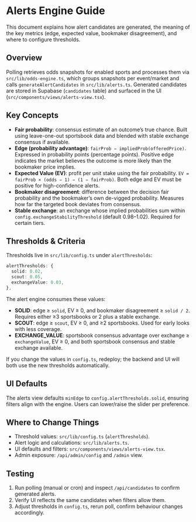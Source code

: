 # Alerts Engine Guide

This document explains how alert candidates are generated, the meaning of the key metrics (edge, expected value, bookmaker disagreement), and where to configure thresholds.

## Overview

Polling retrieves odds snapshots for enabled sports and processes them via `src/lib/odds-engine.ts`, which groups snapshots per event/market and calls `generateAlertCandidates` in `src/lib/alerts.ts`. Generated candidates are stored in Supabase (`candidates` table) and surfaced in the UI (`src/components/views/alerts-view.tsx`).

## Key Concepts

- **Fair probability**: consensus estimate of an outcome’s true chance. Built using leave-one-out sportsbook data and blended with stable exchange consensus if available.
- **Edge (probability advantage)**: `fairProb − impliedProb(offeredPrice)`. Expressed in probability points (percentage points). Positive edge indicates the market believes the outcome is more likely than the bookmaker price implies.
- **Expected Value (EV)**: profit per unit stake using the fair probability. `EV = fairProb × (odds − 1) − (1 − fairProb)`. Both edge and EV must be positive for high-confidence alerts.
- **Bookmaker disagreement**: difference between the decision fair probability and the bookmaker’s own de-vigged probability. Measures how far the targeted book deviates from consensus.
- **Stable exchange**: an exchange whose implied probabilities sum within `config.exchangeStabilityThreshold` (default 0.98–1.02). Required for certain tiers.

## Thresholds & Criteria

Thresholds live in `src/lib/config.ts` under `alertThresholds`:

```ts
alertThresholds: {
  solid: 0.02,
  scout: 0.05,
  exchangeValue: 0.03,
},
```

The alert engine consumes these values:

- **SOLID**: edge ≥ `solid`, EV ≥ 0, and bookmaker disagreement ≥ `solid / 2`. Requires either ≥3 sportsbooks or 2 plus a stable exchange.
- **SCOUT**: edge ≥ `scout`, EV ≥ 0, and ≥2 sportsbooks. Used for early looks with less coverage.
- **EXCHANGE_VALUE**: sportsbook consensus advantage over exchange ≥ `exchangeValue`, EV ≥ 0, and both sportsbook consensus and stable exchange available.

If you change the values in `config.ts`, redeploy; the backend and UI will both use the new thresholds automatically.

## UI Defaults

The alerts view defaults `minEdge` to `config.alertThresholds.solid`, ensuring filters align with the engine. Users can lower/raise the slider per preference.

## Where to Change Things

- Threshold values: `src/lib/config.ts` (`alertThresholds`).
- Alert logic and calculations: `src/lib/alerts.ts`.
- UI defaults and filters: `src/components/views/alerts-view.tsx`.
- Admin exposure: `/api/admin/config` and `/admin` view.

## Testing

1. Run polling (manual or cron) and inspect `/api/candidates` to confirm generated alerts.
2. Verify UI reflects the same candidates when filters allow them.
3. Adjust thresholds in `config.ts`, rerun poll, confirm behaviour changes accordingly.

